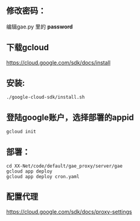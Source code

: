 ## 修改密码：
编辑gae.py 里的 __password__

## 下载gcloud
https://cloud.google.com/sdk/docs/install

## 安装:
`./google-cloud-sdk/install.sh`

## 登陆google账户，选择部署的appid
 `gcloud init`

## 部署：
`cd XX-Net/code/default/gae_proxy/server/gae`  
`gcloud app deploy`  
`gcloud app deploy cron.yaml`  


## 配置代理
  https://cloud.google.com/sdk/docs/proxy-settings
  